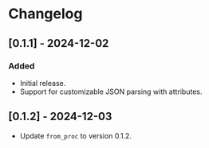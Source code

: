 # Changelog

## [0.1.1] - 2024-12-02

### Added

- Initial release.
- Support for customizable JSON parsing with attributes.

## [0.1.2] - 2024-12-03

- Update `from_proc` to version 0.1.2.
